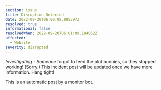 ```yaml
---
section: issue
title: Disruption Detected
date: 2022-09-20T06:00:08.895597Z
resolved: true
informational: false
resolvedWhen: 2022-09-20T06:01:09.184052Z
affected:
  - Website
severity: disrupted
---
```

*Investigating* - _Someone_ forgot to feed the plot bunnies, so they stopped working! (Sorry.) This incident post will be updated once we have more information. Hang tight!

This is an automatic post by a monitor bot.
        